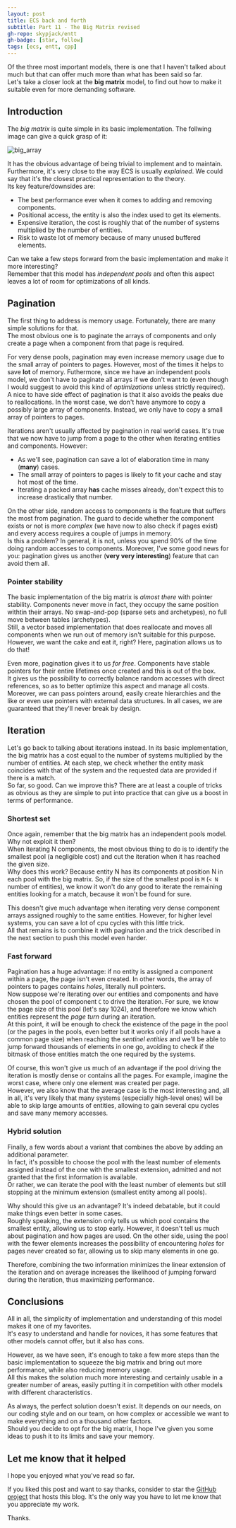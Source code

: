 ```yaml
---
layout: post
title: ECS back and forth
subtitle: Part 11 - The Big Matrix revised
gh-repo: skypjack/entt
gh-badge: [star, follow]
tags: [ecs, entt, cpp]
---
```


Of the three most important models, there is one that I haven't talked about
much but that can offer much more than what has been said so far.<br/>
Let's take a closer look at the **big matrix** model, to find out how to make it
suitable even for more demanding software.

## Introduction

The _big matrix_ is quite simple in its basic implementation. The follwing image
can give a quick grasp of it:

![big_array](https://user-images.githubusercontent.com/1812216/121778922-85ca6200-cb99-11eb-9045-f2078a937997.png)

It has the obvious advantage of being trivial to implement and to maintain.
Furthermore, it's very close to the way ECS is usually _explained_. We could say
that it's the closest practical representation to the theory.<br/>
Its key feature/downsides are:

* The best performance ever when it comes to adding and removing components.
* Positional access, the entity is also the index used to get its elements.
* Expensive iteration, the cost is roughly that of the number of systems
  multiplied by the number of entities.
* Risk to waste lot of memory because of many unused buffered elements.

Can we take a few steps forward from the basic implementation and make it more
interesting?<br/>
Remember that this model has _independent pools_ and often this aspect leaves a
lot of room for optimizations of all kinds.

## Pagination

The first thing to address is memory usage. Fortunately, there are many simple
solutions for that.<br/>
The most obvious one is to paginate the arrays of components and only create a
page when a component from that page is required.

For very dense pools, pagination may even increase memory usage due to the small
array of pointers to pages. However, most of the times it helps to save **lot**
of memory. Futhermore, since we have an independent pools model, we don't have
to paginate all arrays if we don't want to (even though I would suggest to avoid
this kind of _optimizations_ unless strictly required).<br/>
A nice to have side effect of pagination is that it also avoids the peaks due to
reallocations. In the worst case, we don't have anymore to copy a possibly large
array of components. Instead, we only have to copy a small array of pointers to
pages.

Iterations aren't usually affected by pagination in real world cases. It's true
that we now have to jump from a page to the other when iterating entities and
components. However:

* As we'll see, pagination can save a lot of elaboration time in many (**many**)
  cases.
* The small array of pointers to pages is likely to fit your cache and stay hot
  most of the time.
* Iterating a packed array **has** cache misses already, don't expect this to
  increase drastically that number.

On the other side, random access to components is the feature that suffers the
most from pagination. The guard to decide whether the component exists or not is
more _complex_ (we have now to also check if pages exist) and every access
requires a couple of jumps in memory.<br/>
Is this a problem? In general, it is not, unless you spend 90% of the time doing
random accesses to components. Moreover, I've some good news for you: pagination
gives us another (**very very interesting**) feature that can avoid them all.

### Pointer stability

The basic implementation of the big matrix is _almost there_ with pointer
stability. Components never move in fact, they occupy the same position withtin
their arrays. No swap-and-pop (sparse sets and archetypes), no full move between
tables (archetypes).<br/>
Still, a vector based implementation that does reallocate and moves all
components when we run out of memory isn't suitable for this purpose. However,
we want the cake and eat it, right? Here, pagination allows us to do that!

Even more, pagination gives it to us _for free_. Components have stable pointers
for their entire lifetimes once created and this is out of the box.<br/>
It gives us the possibility to correctly balance random accesses with direct
references, so as to better optimize this aspect and manage all costs. Moreover,
we can pass pointers around, easily create hierarchies and the like or even use
pointers with external data structures. In all cases, we are guaranteed that
they'll never break by design.

## Iteration

Let's go back to talking about iterations instead. In its basic implementation,
the big matrix has a cost equal to the number of systems multiplied by the
number of entities. At each step, we check whether the entity mask coincides
with that of the system and the requested data are provided if there is a
match.<br/>
So far, so good. Can we improve this? There are at least a couple of tricks as
obvious as they are simple to put into practice that can give us a boost in
terms of performance.

### Shortest set

Once again, remember that the big matrix has an independent pools model. Why
not exploit it then?<br/>
When iterating N components, the most obvious thing to do is to identify the
smallest pool (a negligible cost) and cut the iteration when it has reached the
given size.<br/>
Why does this work? Because entity N has its components at position N in each
pool with the big matrix. So, if the size of the smallest pool is `M` (`< N`
number of entities), we know it won't do any good to iterate the remaining
entities looking for a match, because it won't be found for sure.

This doesn't give much advantage when iterating very dense component arrays
assigned roughly to the same entities. However, for higher level systems, you
can save a lot of cpu cycles with this little trick.<br/>
All that remains is to combine it with pagination and the trick described in the
next section to push this model even harder.

### Fast forward

Pagination has a huge advantage: if no entity is assigned a component within a
page, the page isn't even created. In other words, the array of pointers to
pages contains _holes_, literally null pointers.<br/>
Now suppose we're iterating over our entities and components and have chosen the
pool of component `C` to drive the iteration. For sure, we know the page size of
this pool (let's say 1024), and therefore we know which entities represent the
_page turn_ during an iteration.<br/>
At this point, it will be enough to check the existence of the page in the pool
(or the pages in the pools, even better but it works only if all pools have a
common page size) when reaching the _sentinel entities_ and we'll be able to
jump forward thousands of elements in one go, avoiding to check if the bitmask
of those entities match the one required by the systems.

Of course, this won't give us much of an advantage if the pool driving the
iteration is mostly dense or contains all the pages. For example, imagine the
worst case, where only one element was created per page.<br/>
However, we also know that the average case is the most interesting and, all in
all, it's very likely that many systems (especially high-level ones) will be
able to skip large amounts of entities, allowing to gain several cpu cycles and
save many memory accesses.

### Hybrid solution

Finally, a few words about a variant that combines the above by adding an
additional parameter.<br/>
In fact, it's possible to choose the pool with the least number of elements
assigned instead of the one with the smallest extension, admitted and not
granted that the first information is available.<br/>
Or rather, we can iterate the pool with the least number of elements but still
stopping at the minimum extension (smallest entity among all pools).

Why should this give us an advantage? It's indeed debatable, but it could make
things even better in some cases.<br/>
Roughly speaking, the extension only tells us which pool contains the smallest
entity, allowing us to stop early. However, it doesn't tell us much about
pagination and how pages are used. On the other side, using the pool with the
fewer elements increases the possibility of encountering _holes_ for pages never
created so far, allowing us to skip many elements in one go.

Therefore, combining the two information minimizes the linear extension of the
iteration and on average increases the likelihood of jumping forward during the
iteration, thus maximizing performance.

## Conclusions

All in all, the simplicity of implementation and understanding of this model
makes it one of my favorites.<br/>
It's easy to understand and handle for novices, it has some features that other
models cannot offer, but it also has cons.

However, as we have seen, it's enough to take a few more steps than the basic
implementation to squeeze the big matrix and bring out more performance, while
also reducing memory usage.<br/>
All this makes the solution much more interesting and certainly usable in a
greater number of areas, easily putting it in competition with other models with
different characteristics.

As always, the perfect solution doesn't exist. It depends on our needs, on our
coding style and on our team, on how complex or accessible we want to make
everything and on a thousand other factors.<br/>
Should you decide to opt for the big matrix, I hope I've given you some ideas
to push it to its limits and save your memory.

## Let me know that it helped

I hope you enjoyed what you've read so far.

If you liked this post and want to say thanks, consider to star the
[GitHub project](https://github.com/skypjack/skypjack.github.io) that hosts this
blog. It's the only way you have to let me know that you appreciate my work.

Thanks.
